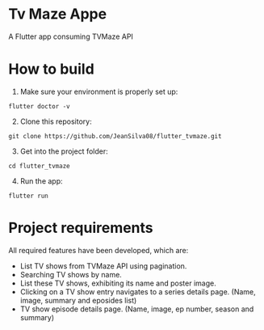 # Tv Maze Appe 
A Flutter app consuming TVMaze API 

# How to build
1. Make sure your environment is properly set up:
```
flutter doctor -v
```
2. Clone this repository:
```
git clone https://github.com/JeanSilva08/flutter_tvmaze.git
```
3. Get into the project folder:
```
cd flutter_tvmaze 
```
4. Run the app:
```
flutter run
```

# Project requirements
All required features have been developed, which are:
- List TV shows from TVMaze API using pagination.
- Searching TV shows by name.
- List these TV shows, exhibiting its name and poster image.
- Clicking on a TV show entry navigates to a series details page. (Name, image, summary and eposides list)
- TV show episode details page. (Name, image, ep number, season and summary) 
